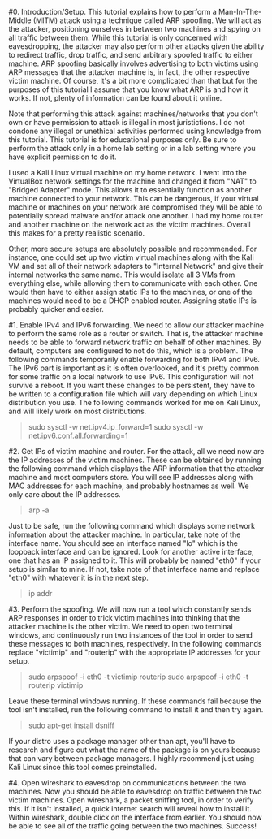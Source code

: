 #0. Introduction/Setup.
This tutorial explains how to perform a Man-In-The-Middle (MITM) attack using a technique called ARP spoofing. We will act as the attacker, positioning ourselves in between two machines and spying on all traffic between them. While this tutorial is only concerned with eavesdropping, the attacker may also perform other attacks given the ability to redirect traffic, drop traffic, and send arbitrary spoofed traffic to either machine. ARP spoofing basically involves advertising to both victims using ARP messages that the attacker machine is, in fact, the other respective victim machine. Of course, it's a bit more complicated than that but for the purposes of this tutorial I assume that you know what ARP is and how it works. If not, plenty of information can be found about it online.

Note that performing this attack against machines/networks that you don't own or have permission to attack is illegal in most juristictions. I do not condone any illegal or unethical activities performed using knowledge from this tutorial. This tutorial is for educational purposes only. Be sure to perform the attack only in a home lab setting or in a lab setting where you have explicit permission to do it.

I used a Kali Linux virtual machine on my home network. I went into the VirtualBox network settings for the machine and changed it from "NAT" to "Bridged Adapter" mode. This allows it to essentially function as another machine connected to your network. This can be dangerous, if your virtual machine or machines on your network are compromised they will be able to potentially spread malware and/or attack one another. I had my home router and another machine on the network act as the victim machines. Overall this makes for a pretty realistic scenario.

Other, more secure setups are absolutely possible and recommended. For instance, one could set up two victim virtual machines along with the Kali VM and set all of their network adapters to "Internal Network" and give their internal networks the same name. This would isolate all 3 VMs from everything else, while allowing them to communicate with each other. One would then have to either assign static IPs to the machines, or one of the machines would need to be a DHCP enabled router. Assigning static IPs is probably quicker and easier.

#1. Enable IPv4 and IPv6 forwarding.
We need to allow our attacker machine to perform the same role as a router or switch. That is, the attacker machine needs to be able to forward network traffic on behalf of other machines. By default, computers are configured to not do this, which is a problem. The following commands temporarily enable forwarding for both IPv4 and IPv6. The IPv6 part is important as it is often overlooked, and it's pretty common for some traffic on a local network to use IPv6. This configuration will not survive a reboot. If you want these changes to be persistent, they have to be written to a configuration file which will vary depending on which Linux distribution you use. The following commands worked for me on Kali Linux, and will likely work on most distributions.

>sudo sysctl -w net.ipv4.ip_forward=1
>sudo sysctl -w net.ipv6.conf.all.forwarding=1

#2. Get IPs of victim machine and router.
For the attack, all we need now are the IP addresses of the victim machines. These can be obtained by running the following command which displays the ARP information that the attacker machine and most computers store. You will see IP addresses along with MAC addresses for each machine, and probably hostnames as well. We only care about the IP addresses.

>arp -a

Just to be safe, run the following command which displays some network information about the attacker machine. In particular, take note of the interface name. You should see an interface named "lo" which is the loopback interface and can be ignored. Look for another active interface, one that has an IP assigned to it. This will probably be named "eth0" if your setup is similar to mine. If not, take note of that interface name and replace "eth0" with whatever it is in the next step.

>ip addr

#3. Perform the spoofing.
We will now run a tool which constantly sends ARP responses in order to trick victim machines into thinking that the attacker machine is the other victim. We need to open two terminal windows, and continuously run two instances of the tool in order to send these messages to both machines, respectively. In the following commands replace "victimip" and "routerip" with the appropriate IP addresses for your setup.

>sudo arpspoof -i eth0 -t victimip routerip
>sudo arpspoof -i eth0 -t routerip victimip

Leave these terminal windows running. If these commands fail because the tool isn't installed, run the following command to install it and then try again.

>sudo apt-get install dsniff

If your distro uses a package manager other than apt, you'll have to research and figure out what the name of the package is on yours because that can vary between package managers. I highly recommend just using Kali Linux since this tool comes preinstalled.

#4. Open wireshark to eavesdrop on communications between the two machines.
Now you should be able to eavesdrop on traffic between the two victim machines. Open wireshark, a packet sniffing tool, in order to verify this. If it isn't installed, a quick internet search will reveal how to install it. Within wireshark, double click on the interface from earlier. You should now be able to see all of the traffic going between the two machines. Success!

